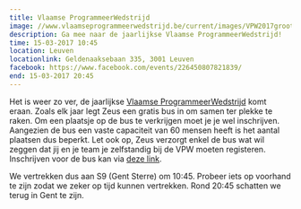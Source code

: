 ```yaml
---
title: Vlaamse ProgrammeerWedstrijd
image: //www.vlaamseprogrammeerwedstrijd.be/current/images/VPW2017grootP.png
description: Ga mee naar de jaarlijkse Vlaamse ProgrammeerWedstrijd!
time: 15-03-2017 10:45
location: Leuven
locationlink: Geldenaaksebaan 335, 3001 Leuven
facebook: https://www.facebook.com/events/226450807821839/
end: 15-03-2017 20:45
---
```


Het is weer zo ver, de jaarlijkse [Vlaamse ProgrammeerWedstrijd](http://www.vlaamseprogrammeerwedstrijd.be/) komt
eraan. Zoals elk jaar legt Zeus een gratis bus in om samen ter plekke te raken.
Om een plaatsje op de bus te verkrijgen moet je je wel inschrijven. Aangezien de
bus een vaste capaciteit van 60 mensen heeft is het aantal plaatsen dus beperkt.
Let ook op, Zeus verzorgt enkel de bus wat wil zeggen dat jij en je team je
zelfstandig bij de VPW moeten registeren. Inschrijven voor de bus kan via
[deze link](https://event.fkgent.be/events/141).

We vertrekken dus aan S9 (Gent Sterre) om 10:45. Probeer iets op voorhand te
zijn zodat we zeker op tijd kunnen vertrekken. Rond 20:45 schatten we terug in
Gent te zijn.
